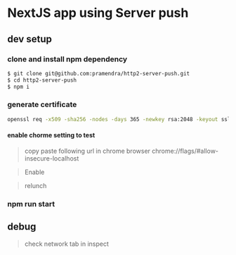 #  NextJS app using Server push

## dev setup
### clone and install npm dependency
```bash
$ git clone git@github.com:pramendra/http2-server-push.git
$ cd http2-server-push
$ npm i
```

### generate certificate 
```bash
openssl req -x509 -sha256 -nodes -days 365 -newkey rsa:2048 -keyout ssl_server.key -out ssl_server.crt 
```

#### enable chorme setting to test

> copy paste following url in chrome browser
chrome://flags/#allow-insecure-localhost

> Enable 

> relunch

### npm run start

## debug
> check network tab in inspect 
